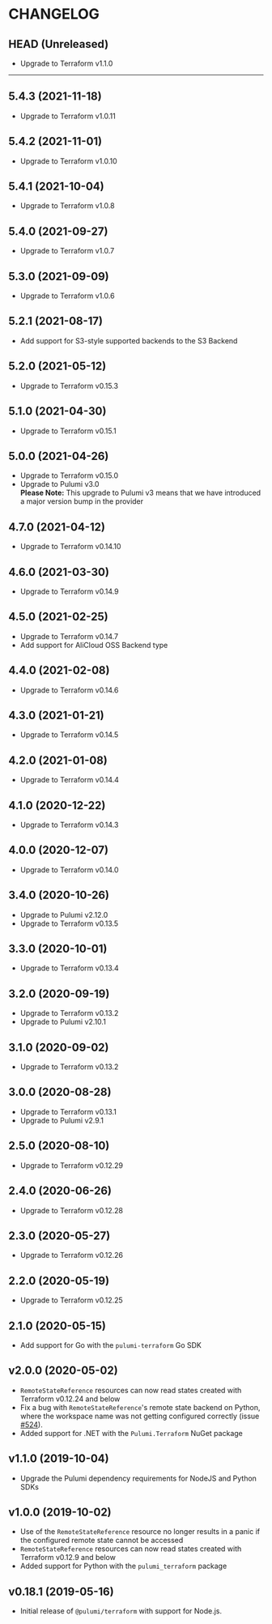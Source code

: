 CHANGELOG
=========

## HEAD (Unreleased)
* Upgrade to Terraform v1.1.0

---

## 5.4.3 (2021-11-18)
* Upgrade to Terraform v1.0.11

## 5.4.2 (2021-11-01)
* Upgrade to Terraform v1.0.10

## 5.4.1 (2021-10-04)
* Upgrade to Terraform v1.0.8

## 5.4.0 (2021-09-27)
* Upgrade to Terraform v1.0.7

## 5.3.0 (2021-09-09)
* Upgrade to Terraform v1.0.6

## 5.2.1 (2021-08-17)
* Add support for S3-style supported backends to the S3 Backend

## 5.2.0 (2021-05-12)
* Upgrade to Terraform v0.15.3

## 5.1.0 (2021-04-30)
* Upgrade to Terraform v0.15.1

## 5.0.0 (2021-04-26)
* Upgrade to Terraform v0.15.0
* Upgrade to Pulumi v3.0  
  **Please Note:** This upgrade to Pulumi v3 means that we have introduced a major version bump in the provider

## 4.7.0 (2021-04-12)
* Upgrade to Terraform v0.14.10

## 4.6.0 (2021-03-30)
* Upgrade to Terraform v0.14.9

## 4.5.0 (2021-02-25)
* Upgrade to Terraform v0.14.7
* Add support for AliCloud OSS Backend type

## 4.4.0 (2021-02-08)
* Upgrade to Terraform v0.14.6

## 4.3.0 (2021-01-21)
* Upgrade to Terraform v0.14.5

## 4.2.0 (2021-01-08)
* Upgrade to Terraform v0.14.4

## 4.1.0 (2020-12-22)
* Upgrade to Terraform v0.14.3

## 4.0.0 (2020-12-07)
* Upgrade to Terraform v0.14.0

## 3.4.0 (2020-10-26)
* Upgrade to Pulumi v2.12.0
* Upgrade to Terraform v0.13.5

## 3.3.0 (2020-10-01)
* Upgrade to Terraform v0.13.4

## 3.2.0 (2020-09-19)
* Upgrade to Terraform v0.13.2
* Upgrade to Pulumi v2.10.1

## 3.1.0 (2020-09-02)
* Upgrade to Terraform v0.13.2

## 3.0.0 (2020-08-28)
* Upgrade to Terraform v0.13.1
* Upgrade to Pulumi v2.9.1

## 2.5.0 (2020-08-10)
* Upgrade to Terraform v0.12.29

## 2.4.0 (2020-06-26)
* Upgrade to Terraform v0.12.28

## 2.3.0 (2020-05-27)
* Upgrade to Terraform v0.12.26

## 2.2.0 (2020-05-19)
* Upgrade to Terraform v0.12.25

## 2.1.0 (2020-05-15)
* Add support for Go with the `pulumi-terraform` Go SDK

## v2.0.0 (2020-05-02)
* `RemoteStateReference` resources can now read states created with Terraform v0.12.24 and below
* Fix a bug with `RemoteStateReference`'s remote state backend on Python, where the workspace name was not  getting configured correctly (issue [#524](https://github.com/pulumi/pulumi-terraform/issues/524)).
* Added support for .NET with the `Pulumi.Terraform` NuGet package

## v1.1.0 (2019-10-04)
* Upgrade the Pulumi dependency requirements for NodeJS and Python SDKs

## v1.0.0 (2019-10-02)
* Use of the `RemoteStateReference` resource no longer results in a panic if the configured remote state cannot be accessed
* `RemoteStateReference` resources can now read states created with Terraform v0.12.9 and below
* Added support for Python with the `pulumi_terraform` package

## v0.18.1 (2019-05-16)
* Initial release of `@pulumi/terraform` with support for Node.js.
